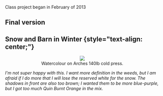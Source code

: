 <div id="wikitext">

<span id="excerpt"></span> Class project began in February of 2013 <span
id="excerptend"></span>

<div class="vspace">

</div>

Final version
-------------

Snow and Barn in Winter {style="text-align: center;"}
-----------------------

<div style="text-align: center;">

![](http://wiki.tamouse.org?n=uploads.Art.WCSnowyBarn.snowybarn.2013-02-27.final-mat.jpg)\
Watercolour on Arches 140lb cold press.

</div>

*I'm not super happy with this. I want more definition in the weeds, but
I am afraid if I do more that I will lose the reserved white for the
snow. The shadows in front are also too brown; I wanted them to be more
blue-purple, but I got too much Quin Burnt Orange in the mix.*

<div class="vspace">

</div>

<div style="display: none;">

Summary:A snowy, foggy, barn scene Parent:(Art.)Watercolour <span
class="wikiword">[IncludeMe](http://wiki.tamouse.org?n=Art.IncludeMe?action=edit)[?](http://wiki.tamouse.org?n=Art.IncludeMe?action=edit)</span>:[Watercolour](http://wiki.tamouse.org?n=Art.Watercolour?action=print)
Categories:[Paintings](http://wiki.tamouse.org?n=Category.Paintings)
Tags: watercolour, painting, class, snow, barn

</div>

</div>
